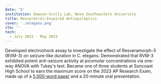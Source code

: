 ```yaml
---
date: '5'
institution: Dawson-Scully Lab, Nova Southeastern University
title: Resveratrol–Inspired Antiepileptics
cover: './elegans.png'
cta: ''
tech:
  - July 2022 - May 2023
---
```


Developed electroshock assay to investigate the effect of Resveramorph-3 (RVM-3) on seizure-like duration in C. elegans. Demonstrated that RVM-3 exhibited potent anti-seizure activity at picomolar concentrations via one-way ANOVA with Tukey's test. Became one of three students at Suncoast High School to earn the maximum score on the 2023 AP Research Exam, made up of a <a href="/apresearch.pdf" target="_blank">5,000-word paper</a> and a 20-minute oral presentation.
